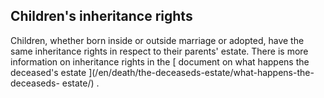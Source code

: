 ##  Children's inheritance rights

Children, whether born inside or outside marriage or adopted, have the same
inheritance rights in respect to their parents' estate. There is more
information on inheritance rights in the [ document on what happens the
deceased's estate ](/en/death/the-deceaseds-estate/what-happens-the-deceaseds-
estate/) .
